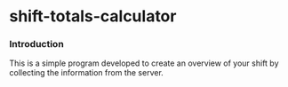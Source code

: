 # shift-totals-calculator

### Introduction  
This is a simple program developed to create an overview of your shift by collecting the information from the server.
